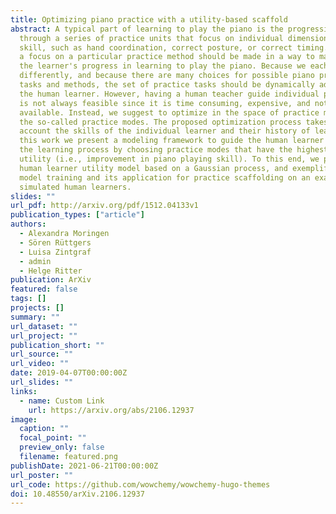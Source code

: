 ```yaml
---
title: Optimizing piano practice with a utility-based scaffold
abstract: A typical part of learning to play the piano is the progression
  through a series of practice units that focus on individual dimensions of the
  skill, such as hand coordination, correct posture, or correct timing. Ideally,
  a focus on a particular practice method should be made in a way to maximize
  the learner's progress in learning to play the piano. Because we each learn
  differently, and because there are many choices for possible piano practice
  tasks and methods, the set of practice tasks should be dynamically adapted to
  the human learner. However, having a human teacher guide individual practice
  is not always feasible since it is time consuming, expensive, and not always
  available. Instead, we suggest to optimize in the space of practice methods,
  the so-called practice modes. The proposed optimization process takes into
  account the skills of the individual learner and their history of learning. In
  this work we present a modeling framework to guide the human learner through
  the learning process by choosing practice modes that have the highest expected
  utility (i.e., improvement in piano playing skill). To this end, we propose a
  human learner utility model based on a Gaussian process, and exemplify the
  model training and its application for practice scaffolding on an example of
  simulated human learners.
slides: ""
url_pdf: http://arxiv.org/pdf/1512.04133v1
publication_types: ["article"]
authors:
  - Alexandra Moringen
  - Sören Rüttgers
  - Luisa Zintgraf
  - admin
  - Helge Ritter
publication: ArXiv
featured: false
tags: []
projects: []
summary: ""
url_dataset: ""
url_project: ""
publication_short: ""
url_source: ""
url_video: ""
date: 2019-04-07T00:00:00Z
url_slides: ""
links:
  - name: Custom Link
    url: https://arxiv.org/abs/2106.12937
image:
  caption: ""
  focal_point: ""
  preview_only: false
  filename: featured.png
publishDate: 2021-06-21T00:00:00Z
url_poster: ""
url_code: https://github.com/wowchemy/wowchemy-hugo-themes
doi: 10.48550/arXiv.2106.12937
---
```


